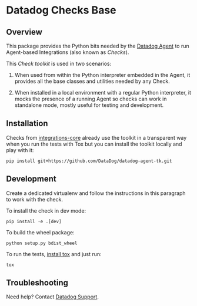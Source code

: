 # Datadog Checks Base

## Overview

This package provides the Python bits needed by the [Datadog Agent][1]
to run Agent-based Integrations (also known as _Checks_).

This _Check toolkit_ is used in two scenarios:

 1. When used from within the Python interpreter embedded in the Agent, it
 provides all the base classes and utilities needed by any Check.

 2. When installed in a local environment with a regular Python interpreter, it
 mocks the presence of a running Agent so checks can work in standalone mode,
 mostly useful for testing and development.

## Installation

Checks from [integrations-core][2] already
use the toolkit in a transparent way when you run the tests with Tox but you can
install the toolkit locally and play with it:
```
pip install git+https://github.com/DataDog/datadog-agent-tk.git
```

## Development

Create a dedicated virtualenv and follow the instructions in this paragraph
to work with the check.

To install the check in dev mode:
```
pip install -e .[dev]
```

To build the wheel package:
```
python setup.py bdist_wheel
```

To run the tests, [install tox][3] and just run:
```
tox
```

## Troubleshooting
Need help? Contact [Datadog Support][4].

[1]: https://github.com/DataDog/datadog-agent
[2]: https://github.com/DataDog/integrations-core
[3]: https://tox.readthedocs.io/en/latest/install.html
[4]: https://docs.datadoghq.com/help
